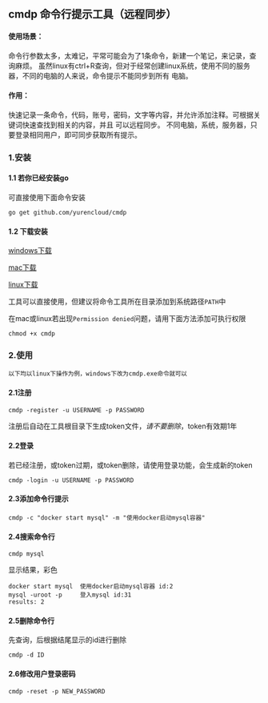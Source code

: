 ## cmdp 命令行提示工具（远程同步）

#### 使用场景：

命令行参数太多，太难记，平常可能会为了1条命令，新建一个笔记，来记录，查询麻烦。
虽然linux有ctrl+R查询，但对于经常创建linux系统，使用不同的服务器，不同的电脑的人来说，命令提示不能同步到所有
电脑。

#### 作用：

快速记录一条命令，代码，账号，密码，文字等内容，并允许添加注释。可根据关键词快速查找到相关的内容，并且
可以远程同步。
不同电脑，系统，服务器，只要登录相同用户，即可同步获取所有提示。

### 1.安装

#### 1.1 若你已经安装go
可直接使用下面命令安装
~~~
go get github.com/yurencloud/cmdp
~~~

#### 1.2 下载安装


[windows下载](https://github.com/yurencloud/cmdp/raw/master/windows/cmdp.exe)

[mac下载](https://github.com/yurencloud/cmdp/raw/master/mac/cmdp)

[linux下载](https://github.com/yurencloud/cmdp/raw/master/linux/cmdp)

工具可以直接使用，但建议将命令工具所在目录添加到系统路径`PATH`中

在mac或linux若出现`Permission denied`问题，请用下面方法添加可执行权限
~~~
chmod +x cmdp
~~~

### 2.使用
~~~
以下均以linux下操作为例，windows下改为cmdp.exe命令就可以
~~~
#### 2.1注册
~~~
cmdp -register -u USERNAME -p PASSWORD
~~~
注册后自动在工具根目录下生成token文件，*请不要删除*，token有效期1年

#### 2.2登录
若已经注册，或token过期，或token删除，请使用登录功能，会生成新的token
~~~
cmdp -login -u USERNAME -p PASSWORD
~~~

#### 2.3添加命令行提示
~~~
cmdp -c "docker start mysql" -m "使用docker启动mysql容器"
~~~

#### 2.4搜索命令行
~~~
cmdp mysql
~~~
显示结果，彩色
~~~
docker start mysql  使用docker启动mysql容器 id:2
mysql -uroot -p     登入mysql id:31
results: 2
~~~

#### 2.5删除命令行
先查询，后根据结尾显示的id进行删除
~~~
cmdp -d ID
~~~

#### 2.6修改用户登录密码
~~~
cmdp -reset -p NEW_PASSWORD
~~~
